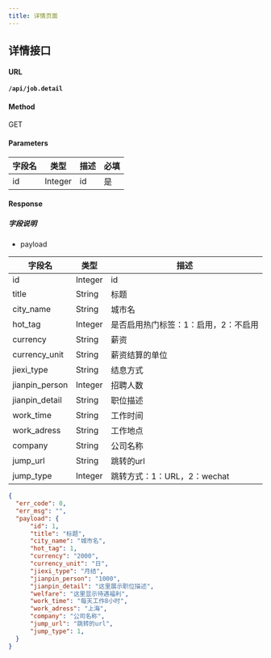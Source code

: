 ```yaml
---
title: 详情页面
---
```


## 详情接口

#### URL

**`/api/job.detail`**

#### Method

GET

#### Parameters

| 字段名 | 类型 | 描述 | 必填 |
| ----- | ----- | ----- | ----- |
| id | Integer | id |  是 |


#### Response

##### 字段说明

* payload

| 字段名 | 类型 | 描述 |
| ----- | ----- | ----- |
| id | Integer | id |
| title | String | 标题 |
| city_name | String | 城市名 |
| hot_tag | Integer | 是否启用热门标签：1：启用，2：不启用 |
| currency | String | 薪资 |
| currency_unit | String | 薪资结算的单位 |
| jiexi_type | String | 结息方式 |
| jianpin_person | Integer | 招聘人数 |
| jianpin_detail | String | 职位描述 |
| work_time | String | 工作时间 |
| work_adress | String | 工作地点 |
| company | String | 公司名称 |
| jump_url | String | 跳转的url |
| jump_type | Integer | 跳转方式：1：URL，2：wechat |


```json
{
  "err_code": 0,
  "err_msg": "",
  "payload": {
      "id": 1,
      "title": "标题",
      "city_name": "城市名",
      "hot_tag": 1,
      "currency": "2000",
      "currency_unit": "日",
      "jiexi_type": "月结",
      "jianpin_person": "1000",
      "jianpin_detail": "这里展示职位描述",
      "welfare": "这里显示待遇福利",
      "work_time": "每天工作8小时",
      "work_adress": "上海",
      "company": "公司名称",
      "jump_url": "跳转的url",
      "jump_type": 1,
  }
}
```
